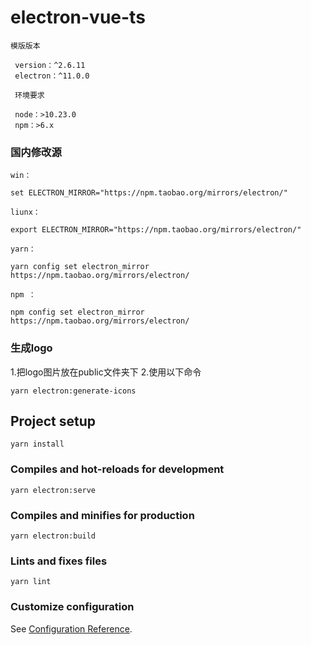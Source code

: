# electron-vue-ts

```
模版版本

 version：^2.6.11
 electron：^11.0.0

 环境要求

 node：>10.23.0
 npm：>6.x
```

 ### 国内修改源
```
win：

set ELECTRON_MIRROR="https://npm.taobao.org/mirrors/electron/"

liunx：

export ELECTRON_MIRROR="https://npm.taobao.org/mirrors/electron/"

yarn：

yarn config set electron_mirror https://npm.taobao.org/mirrors/electron/

npm ：

npm config set electron_mirror https://npm.taobao.org/mirrors/electron/
```
 ### 生成logo

 1.把logo图片放在public文件夹下
 2.使用以下命令
```
yarn electron:generate-icons
```


## Project setup
```
yarn install
```

### Compiles and hot-reloads for development
```
yarn electron:serve
```

### Compiles and minifies for production
```
yarn electron:build
```

### Lints and fixes files
```
yarn lint
```

### Customize configuration
See [Configuration Reference](https://cli.vuejs.org/config/).
